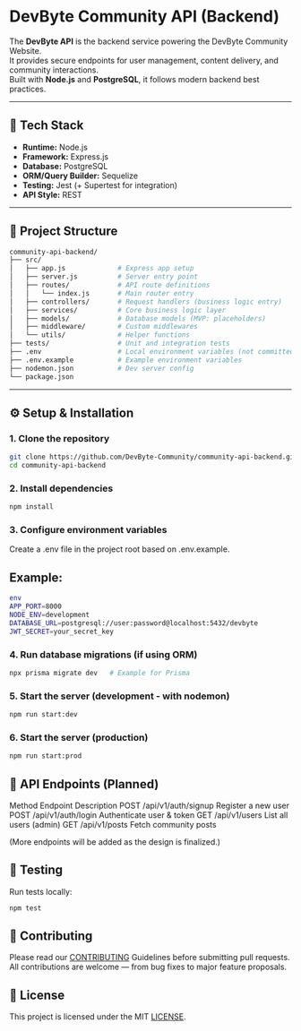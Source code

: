 # DevByte Community API (Backend)

The **DevByte API** is the backend service powering the DevByte Community Website.  
It provides secure endpoints for user management, content delivery, and community interactions.  
Built with **Node.js** and **PostgreSQL**, it follows modern backend best practices.

---

## 🚀 Tech Stack

- **Runtime:** Node.js
- **Framework:** Express.js
- **Database:** PostgreSQL
- **ORM/Query Builder:** Sequelize
- **Testing:** Jest (+ Supertest for integration)
- **API Style:** REST

---

## 📂 Project Structure

```bash
community-api-backend/
├── src/
│   ├── app.js             # Express app setup
│   ├── server.js          # Server entry point
│   ├── routes/            # API route definitions
│   │   └── index.js       # Main router entry
│   ├── controllers/       # Request handlers (business logic entry)
│   ├── services/          # Core business logic layer
│   ├── models/            # Database models (MVP: placeholders)
│   ├── middleware/        # Custom middlewares
│   └── utils/             # Helper functions
├── tests/                 # Unit and integration tests
├── .env                   # Local environment variables (not committed)
├── .env.example           # Example environment variables
├── nodemon.json           # Dev server config
└── package.json

```

---

## ⚙️ Setup & Installation

### 1. Clone the repository

```bash
git clone https://github.com/DevByte-Community/community-api-backend.git
cd community-api-backend
```

### 2. Install dependencies

```bash
npm install
```

### 3. Configure environment variables

Create a .env file in the project root based on .env.example.

## Example:

```bash
env
APP_PORT=8000
NODE_ENV=development
DATABASE_URL=postgresql://user:password@localhost:5432/devbyte
JWT_SECRET=your_secret_key
```

### 4. Run database migrations (if using ORM)

```bash
npx prisma migrate dev   # Example for Prisma
```

### 5. Start the server (development - with nodemon)

```bash
npm run start:dev
```

### 6. Start the server (production)

```bash
npm run start:prod
```

## 📡 API Endpoints (Planned)

Method Endpoint Description
POST /api/v1/auth/signup Register a new user
POST /api/v1/auth/login Authenticate user & token
GET /api/v1/users List all users (admin)
GET /api/v1/posts Fetch community posts

(More endpoints will be added as the design is finalized.)

## 🧪 Testing

Run tests locally:

```bash
npm test
```

## 🤝 Contributing

Please read our [CONTRIBUTING](./CONTRIBUTING.md) Guidelines before submitting pull requests.
All contributions are welcome — from bug fixes to major feature proposals.

## 📜 License

This project is licensed under the MIT [LICENSE](./LICENSE.md).
